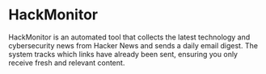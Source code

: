 # HackMonitor
HackMonitor is an automated tool that collects the latest technology and cybersecurity news from Hacker News and sends a daily email digest. The system tracks which links have already been sent, ensuring you only receive fresh and relevant content.
